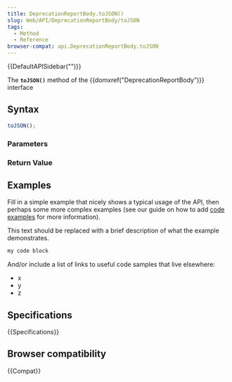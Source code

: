 ```yaml
---
title: DeprecationReportBody.toJSON()
slug: Web/API/DeprecationReportBody/toJSON
tags:
  - Method
  - Reference
browser-compat: api.DeprecationReportBody.toJSON
---
```

{{DefaultAPISidebar("")}}

The **`toJSON()`** method of the {{domxref("DeprecationReportBody")}} interface 

## Syntax

```js
toJSON();
```

### Parameters



### Return Value



## Examples

Fill in a simple example that nicely shows a typical usage of the API, then perhaps some more complex examples (see our guide on how to add [code examples](/en-US/docs/MDN/Contribute/Structures/Code_examples) for more information).

This text should be replaced with a brief description of what the example demonstrates.

```js
my code block
```

And/or include a list of links to useful code samples that live elsewhere:

*   x
*   y
*   z

## Specifications

{{Specifications}}

## Browser compatibility

{{Compat}}

